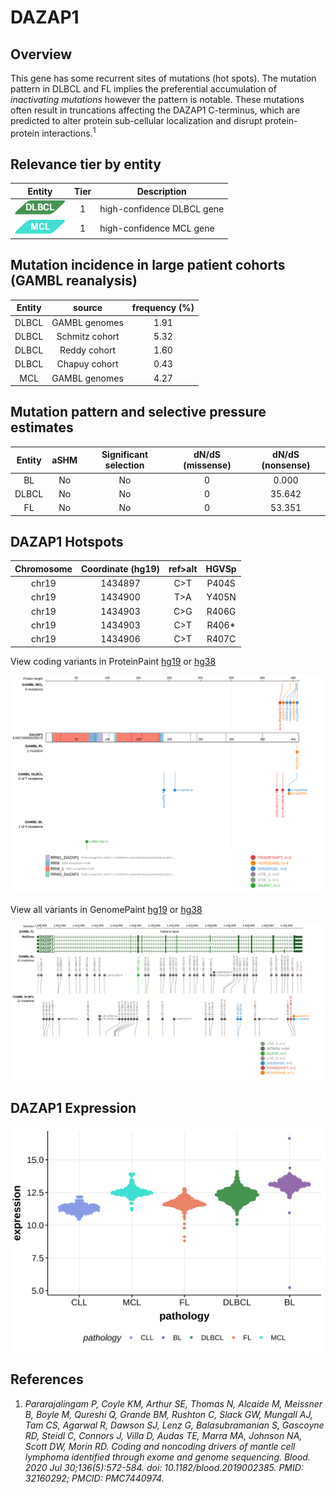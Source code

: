 # DAZAP1
## Overview
This gene has some recurrent sites of mutations (hot spots). The mutation pattern in DLBCL and FL implies the preferential accumulation of *inactivating mutations* however the pattern is notable. These mutations often result in truncations affecting the DAZAP1 C-terminus, which are predicted to alter protein sub-cellular localization and disrupt protein-protein interactions.<sup>1</sup>

## Relevance tier by entity

|Entity|Tier|Description               |
|:------:|:----:|--------------------------|
|![DLBCL](images/icons/DLBCL_tier1.png) |1   |high-confidence DLBCL gene|
|![MCL](images/icons/MCL_tier1.png)   |1   |high-confidence MCL gene  |

## Mutation incidence in large patient cohorts (GAMBL reanalysis)

|Entity|source        |frequency (%)|
|:------:|:--------------:|:-------------:|
|DLBCL |GAMBL genomes |1.91         |
|DLBCL |Schmitz cohort|5.32         |
|DLBCL |Reddy cohort  |1.60         |
|DLBCL |Chapuy cohort |0.43         |
|MCL   |GAMBL genomes |4.27         |

## Mutation pattern and selective pressure estimates

|Entity|aSHM|Significant selection|dN/dS (missense)|dN/dS (nonsense)|
|:------:|:----:|:---------------------:|:----------------:|:----------------:|
|BL    |No  |No                   |0               | 0.000          |
|DLBCL |No  |No                   |0               |35.642          |
|FL    |No  |No                   |0               |53.351          |


 ## DAZAP1 Hotspots

| Chromosome |Coordinate (hg19) | ref>alt | HGVSp | 
 | :---:| :---: | :--: | :---: |
| chr19 | 1434897 | C>T | P404S |
| chr19 | 1434900 | T>A | Y405N |
| chr19 | 1434903 | C>G | R406G |
| chr19 | 1434903 | C>T | R406* |
| chr19 | 1434906 | C>T | R407C |

View coding variants in ProteinPaint [hg19](https://morinlab.github.io/LLMPP/GAMBL/DAZAP1_protein.html)  or [hg38](https://morinlab.github.io/LLMPP/GAMBL/DAZAP1_protein_hg38.html)

![image](images/proteinpaint/DAZAP1_ENST00000233078.svg)

View all variants in GenomePaint [hg19](https://morinlab.github.io/LLMPP/GAMBL/DAZAP1.html)  or [hg38](https://morinlab.github.io/LLMPP/GAMBL/DAZAP1_hg38.html)

![image](images/proteinpaint/DAZAP1.svg)

## DAZAP1 Expression
![image](images/gene_expression/DAZAP1_by_pathology.svg)

## References
1. *Pararajalingam P, Coyle KM, Arthur SE, Thomas N, Alcaide M, Meissner B, Boyle M, Qureshi Q, Grande BM, Rushton C, Slack GW, Mungall AJ, Tam CS, Agarwal R, Dawson SJ, Lenz G, Balasubramanian S, Gascoyne RD, Steidl C, Connors J, Villa D, Audas TE, Marra MA, Johnson NA, Scott DW, Morin RD. Coding and noncoding drivers of mantle cell lymphoma identified through exome and genome sequencing. Blood. 2020 Jul 30;136(5):572-584. doi: 10.1182/blood.2019002385. PMID: 32160292; PMCID: PMC7440974.*
<!-- ORIGIN: pararajalingamCodingNoncodingDrivers2020 -->
<!-- DLBCL: pararajalingamCodingNoncodingDrivers2020 -->
<!-- MCL: pararajalingamCodingNoncodingDrivers2020 -->
